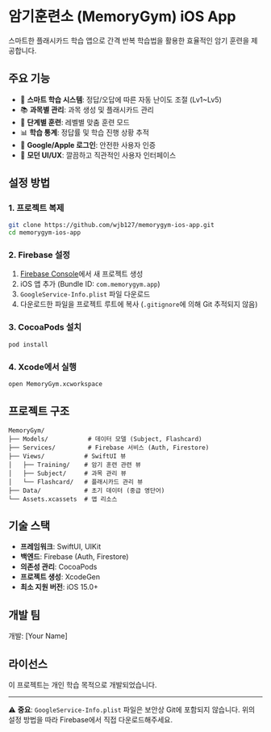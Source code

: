 # 암기훈련소 (MemoryGym) iOS App

스마트한 플래시카드 학습 앱으로 간격 반복 학습법을 활용한 효율적인 암기 훈련을 제공합니다.

## 주요 기능

- 🧠 **스마트 학습 시스템**: 정답/오답에 따른 자동 난이도 조절 (Lv1~Lv5)
- 📚 **과목별 관리**: 과목 생성 및 플래시카드 관리
- 🎯 **단계별 훈련**: 레벨별 맞춤 훈련 모드
- 📊 **학습 통계**: 정답률 및 학습 진행 상황 추적
- 🔐 **Google/Apple 로그인**: 안전한 사용자 인증
- 📱 **모던 UI/UX**: 깔끔하고 직관적인 사용자 인터페이스

## 설정 방법

### 1. 프로젝트 복제
```bash
git clone https://github.com/wjb127/memorygym-ios-app.git
cd memorygym-ios-app
```

### 2. Firebase 설정
1. [Firebase Console](https://console.firebase.google.com/)에서 새 프로젝트 생성
2. iOS 앱 추가 (Bundle ID: `com.memorygym.app`)
3. `GoogleService-Info.plist` 파일 다운로드
4. 다운로드한 파일을 프로젝트 루트에 복사 (`.gitignore`에 의해 Git 추적되지 않음)

### 3. CocoaPods 설치
```bash
pod install
```

### 4. Xcode에서 실행
```bash
open MemoryGym.xcworkspace
```

## 프로젝트 구조

```
MemoryGym/
├── Models/           # 데이터 모델 (Subject, Flashcard)
├── Services/         # Firebase 서비스 (Auth, Firestore)
├── Views/           # SwiftUI 뷰
│   ├── Training/    # 암기 훈련 관련 뷰
│   ├── Subject/     # 과목 관리 뷰
│   └── Flashcard/   # 플래시카드 관리 뷰
├── Data/            # 초기 데이터 (중급 영단어)
└── Assets.xcassets  # 앱 리소스
```

## 기술 스택

- **프레임워크**: SwiftUI, UIKit
- **백엔드**: Firebase (Auth, Firestore)
- **의존성 관리**: CocoaPods
- **프로젝트 생성**: XcodeGen
- **최소 지원 버전**: iOS 15.0+

## 개발 팀

개발: [Your Name]

## 라이선스

이 프로젝트는 개인 학습 목적으로 개발되었습니다.

---

⚠️ **중요**: `GoogleService-Info.plist` 파일은 보안상 Git에 포함되지 않습니다. 위의 설정 방법을 따라 Firebase에서 직접 다운로드해주세요. 